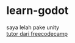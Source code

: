 # learn-godot
 saya lelah pake unity <br>
 [tutor dari freecodecamp](https://www.youtube.com/watch?v=S8lMTwSRoRg&ab_channel=freeCodeCamp.org)
